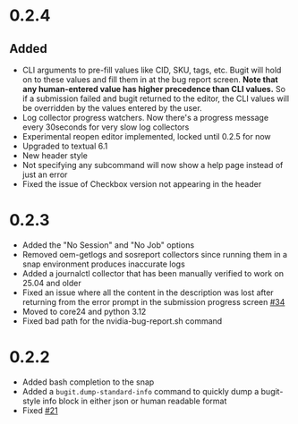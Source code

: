 # 0.2.4

## Added

- CLI arguments to pre-fill values like CID, SKU, tags, etc. Bugit will hold on to these values and fill them in at the bug report screen. **Note that any human-entered value has higher precedence than CLI values.** So if a submission failed and bugit returned to the editor, the CLI values will be overridden by the values entered by the user.
- Log collector progress watchers. Now there's a progress message every 30seconds for very slow log collectors
- Experimental reopen editor implemented, locked until 0.2.5 for now
- Upgraded to textual 6.1
- New header style
- Not specifying any subcommand will now show a help page instead of just an error
- Fixed the issue of Checkbox version not appearing in the header

# 0.2.3

- Added the "No Session" and "No Job" options
- Removed oem-getlogs and sosreport collectors since running them in a snap environment produces inaccurate logs
- Added a journalctl collector that has been manually verified to work on 25.04 and older
- Fixed an issue where all the content in the description was lost after returning from the error prompt in the submission progress screen [#34](https://github.com/canonical/bugit-v2/issues/34)
- Moved to core24 and python 3.12
- Fixed bad path for the nvidia-bug-report.sh command

# 0.2.2

- Added bash completion to the snap
- Added a `bugit.dump-standard-info` command to quickly dump a bugit-style info block in either json or human readable format
- Fixed [#21](https://github.com/canonical/bugit-v2/issues/21)
